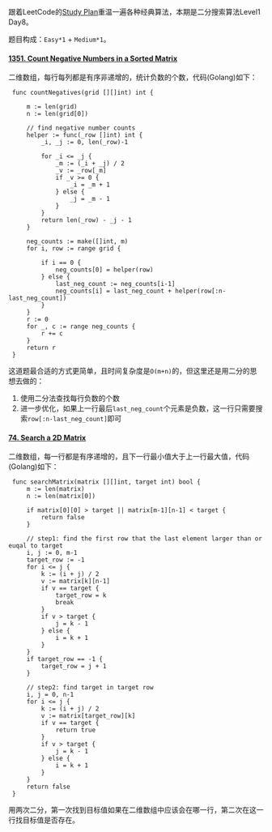 跟着LeetCode的[Study Plan](https://leetcode.com/study-plan/)重温一遍各种经典算法，本期是二分搜索算法Level1 Day8。

题目构成：`Easy*1` + `Medium*1`。

#### [1351. Count Negative Numbers in a Sorted Matrix](https://leetcode.com/problems/count-negative-numbers-in-a-sorted-matrix/)

二维数组，每行每列都是有序非递增的，统计负数的个数，代码(Golang)如下：
   ```
    func countNegatives(grid [][]int) int {

        m := len(grid)
        n := len(grid[0])

        // find negative number counts
        helper := func(_row []int) int {
            _i, _j := 0, len(_row)-1

            for _i <= _j {
                _m := (_i + _j) / 2
                _v := _row[_m]
                if _v >= 0 {
                    _i = _m + 1
                } else {
                    _j = _m - 1
                }
            }
            return len(_row) - _j - 1
        }

        neg_counts := make([]int, m)
        for i, row := range grid {

            if i == 0 {
                neg_counts[0] = helper(row)
            } else {
                last_neg_count := neg_counts[i-1]
                neg_counts[i] = last_neg_count + helper(row[:n-last_neg_count])
            }
        }
        r := 0
        for _, c := range neg_counts {
            r += c
        }
        return r
    }
   ```
这道题最合适的方式更简单，且时间复杂度是`O(m+n)`的，但这里还是用二分的思想去做的：    
1. 使用二分法查找每行负数的个数    
2. 进一步优化，如果上一行最后`last_neg_count`个元素是负数，这一行只需要搜索`row[:n-last_neg_count]`即可

#### [74. Search a 2D Matrix](https://leetcode.com/problems/search-a-2d-matrix/)

二维数组，每一行都是有序递增的，且下一行最小值大于上一行最大值，代码(Golang)如下：
   ```
    func searchMatrix(matrix [][]int, target int) bool {
        m := len(matrix)
        n := len(matrix[0])

        if matrix[0][0] > target || matrix[m-1][n-1] < target {
            return false
        }

        // step1: find the first row that the last element larger than or euqal to target
        i, j := 0, m-1
        target_row := -1
        for i <= j {
            k := (i + j) / 2
            v := matrix[k][n-1]
            if v == target {
                target_row = k
                break
            }
            if v > target {
                j = k - 1
            } else {
                i = k + 1
            }
        }
        if target_row == -1 {
            target_row = j + 1
        }

        // step2: find target in target row
        i, j = 0, n-1
        for i <= j {
            k := (i + j) / 2
            v := matrix[target_row][k]
            if v == target {
                return true
            }
            if v > target {
                j = k - 1
            } else {
                i = k + 1
            }
        }
        return false
    }
   ```
用两次二分，第一次找到目标值如果在二维数组中应该会在哪一行，第二次在这一行找目标值是否存在。